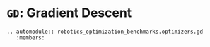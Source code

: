 # `GD`: Gradient Descent

```{eval-rst}
.. automodule:: robotics_optimization_benchmarks.optimizers.gd
   :members:
```
